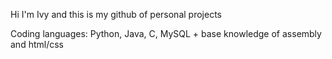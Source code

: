 Hi I'm Ivy and this is my github of personal projects

Coding languages: Python, Java, C, MySQL + base knowledge of assembly and html/css

<!---
Aurazour/Aurazour is a ✨ special ✨ repository because its `README.md` (this file) appears on your GitHub profile.
You can click the Preview link to take a look at your changes.
test
- 👋 Hi, I’m @Aurazour
--->
